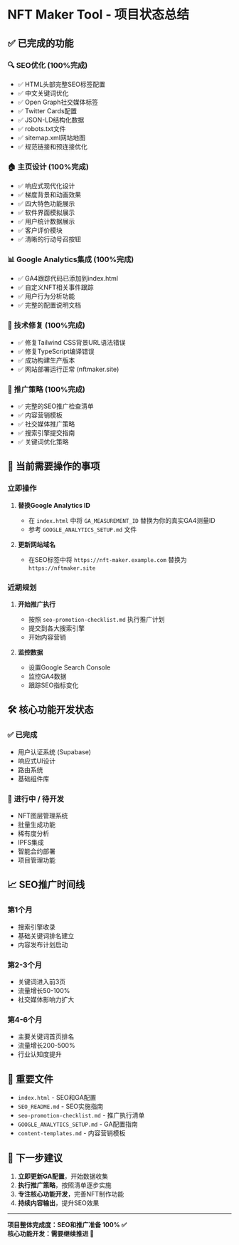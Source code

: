 # NFT Maker Tool - 项目状态总结

## ✅ 已完成的功能

### 🔍 SEO优化 (100%完成)
- ✅ HTML头部完整SEO标签配置
- ✅ 中文关键词优化
- ✅ Open Graph社交媒体标签
- ✅ Twitter Cards配置
- ✅ JSON-LD结构化数据
- ✅ robots.txt文件
- ✅ sitemap.xml网站地图
- ✅ 规范链接和预连接优化

### 🏠 主页设计 (100%完成)
- ✅ 响应式现代化设计
- ✅ 梯度背景和动画效果
- ✅ 四大特色功能展示
- ✅ 软件界面模拟展示
- ✅ 用户统计数据展示
- ✅ 客户评价模块
- ✅ 清晰的行动号召按钮

### 📊 Google Analytics集成 (100%完成)
- ✅ GA4跟踪代码已添加到index.html
- ✅ 自定义NFT相关事件跟踪
- ✅ 用户行为分析功能
- ✅ 完整的配置说明文档

### 🔧 技术修复 (100%完成)
- ✅ 修复Tailwind CSS背景URL语法错误
- ✅ 修复TypeScript编译错误
- ✅ 成功构建生产版本
- ✅ 网站部署运行正常 (nftmaker.site)

### 🚀 推广策略 (100%完成)
- ✅ 完整的SEO推广检查清单
- ✅ 内容营销模板
- ✅ 社交媒体推广策略
- ✅ 搜索引擎提交指南
- ✅ 关键词优化策略

## 🔄 当前需要操作的事项

### 立即操作
1. **替换Google Analytics ID**
   - 在 `index.html` 中将 `GA_MEASUREMENT_ID` 替换为你的真实GA4测量ID
   - 参考 `GOOGLE_ANALYTICS_SETUP.md` 文件

2. **更新网站域名**
   - 在SEO标签中将 `https://nft-maker.example.com` 替换为 `https://nftmaker.site`

### 近期规划
1. **开始推广执行**
   - 按照 `seo-promotion-checklist.md` 执行推广计划
   - 提交到各大搜索引擎
   - 开始内容营销

2. **监控数据**
   - 设置Google Search Console
   - 监控GA4数据
   - 跟踪SEO指标变化

## 🛠 核心功能开发状态

### ✅ 已完成
- 用户认证系统 (Supabase)
- 响应式UI设计
- 路由系统
- 基础组件库

### 🔄 进行中 / 待开发
- NFT图层管理系统
- 批量生成功能
- 稀有度分析
- IPFS集成
- 智能合约部署
- 项目管理功能

## 📈 SEO推广时间线

### 第1个月
- 搜索引擎收录
- 基础关键词排名建立
- 内容发布计划启动

### 第2-3个月  
- 关键词进入前3页
- 流量增长50-100%
- 社交媒体影响力扩大

### 第4-6个月
- 主要关键词首页排名
- 流量增长200-500%
- 行业认知度提升

## 🔗 重要文件

- `index.html` - SEO和GA配置
- `SEO_README.md` - SEO实施指南
- `seo-promotion-checklist.md` - 推广执行清单
- `GOOGLE_ANALYTICS_SETUP.md` - GA配置指南
- `content-templates.md` - 内容营销模板

## 🎯 下一步建议

1. **立即更新GA配置**，开始数据收集
2. **执行推广策略**，按照清单逐步实施
3. **专注核心功能开发**，完善NFT制作功能
4. **持续内容输出**，提升SEO效果

---

**项目整体完成度：SEO和推广准备 100% ✅**  
**核心功能开发：需要继续推进 🔄** 